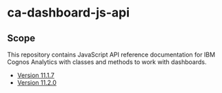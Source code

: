 <!-- This should be the location of the title of the repository, normally the short name -->
# ca-dashboard-js-api

<!-- Not always needed, but a scope helps the user understand in a short sentance like below, why this repo exists -->
## Scope

This repository contains JavaScript API reference documentation for IBM Cognos Analytics with classes and methods to work with dashboards.

- <a href="https://ibm.github.io/ca-dashboard-js-api/11.1.7/AppFactory.html">Version 11.1.7</a>
- <a href="https://ibm.github.io/ca-dashboard-js-api/11.2.0/AppFactory.html">Version 11.2.0</a>
